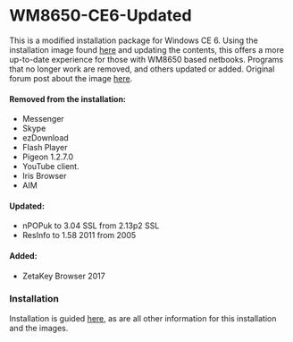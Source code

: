 # WM8650-CE6-Updated

This is a modified installation package for Windows CE 6.
Using the installation image found [here](https://archive.org/details/winCEforTabletsandNetbooks "here") and updating the contents, this offers a more up-to-date experience for those with WM8650 based netbooks. Programs that no longer work are removed, and others updated or added.
Original forum post about the image [here](https://www.slatedroid.com/topic/23097-custom-wm8650-7-netbook-windowsce-firmware/ "here").

#### Removed from the installation:
- Messenger
- Skype
- ezDownload
- Flash Player
- Pigeon 1.2.7.0
- YouTube client.
- Iris Browser
- AIM

#### Updated:
- nPOPuk to 3.04 SSL from 2.13p2 SSL
- ResInfo to 1.58 2011 from 2005

#### Added:
- ZetaKey Browser 2017

### Installation
Installation is guided [here](https://unitedandco.net/2021/04/16/wm8650-laptops-all-over-the-place-but-still-useful/ "here"), as are all other information for this installation and the images.

